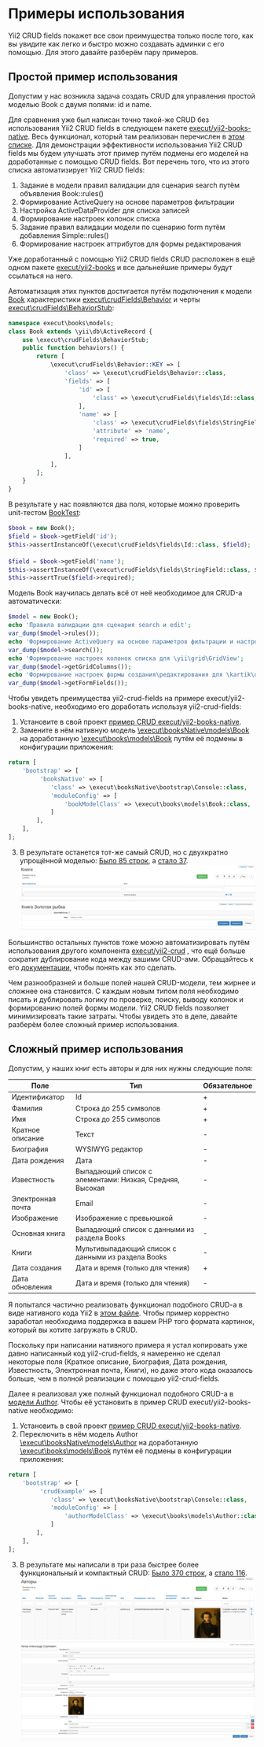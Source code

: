 # Примеры использования
Yii2 CRUD fields покажет все свои преимущества только после того, как вы увидите как легко и быстро можно создавать
админки с его помощью. Для этого давайте разберём пару примеров.

## Простой пример использования
Допустим у нас возникла задача создать CRUD для управления простой моделью Book с двумя полями: id и name.

Для сравнения уже был написан точно такой-же CRUD без использования Yii2 CRUD fields в следующем пакете
[execut/yii2-books-native](https://github.com/execut/yii2-books-native). Весь функционал, который там реализован 
перечислен в [этом списке](https://github.com/execut/yii2-books-native/blob/master/docs/guide-ru/implemented-functionality.md).
Для демонстрации эффективности использования Yii2 CRUD fields мы будем улучшать этот пример путём подмены его моделей на
доработанные с помощью CRUD fields.
Вот перечень того, что из этого списка автоматизирует Yii2 CRUD fields:
1. Задание в модели правил валидации для сценария search путём объявления Book::rules()
1. Формирование ActiveQuery на основе параметров фильтрации
1. Настройка ActiveDataProvider для списка записей
1. Формирование настроек колонок списка
1. Задание правил валидации модели по сценарию form путём добавления Simple::rules()
1. Формирование настроек аттрибутов для формы редактирования

Уже доработанный с помощью Yii2 CRUD fields CRUD расположен в ещё одном пакете [execut/yii2-books](https://github.com/execut/yii2-books)
и все дальнейшие примеры будут ссылаться на него.

Автоматизация этих пунктов достигается путём подключения к модели [Book](https://github.com/execut/yii2-books/blob/master/models/Book.php) характеристики
[execut\crudFields\Behavior](Behavior.php) и черты [execut\crudFields\BehaviorStub](BehaviorStub.php):
```php
namespace execut\books\models;
class Book extends \yii\db\ActiveRecord {
    use \execut\crudFields\BehaviorStub;
    public function behaviors() {
        return [
            \execut\crudFields\Behavior::KEY => [
                'class' => \execut\crudFields\Behavior::class,
                'fields' => [
                    'id' => [
                        'class' => \execut\crudFields\fields\Id::class,
                    ],
                    'name' => [
                        'class' => \execut\crudFields\fields\StringField::class,
                        'attribute' => 'name',
                        'required' => true,
                    ]
                ],
            ],
        ];
    }
}
```

В результате у нас появляются два поля, которые можно проверить unit-тестом [BookTest](https://github.com/execut/yii2-books/blob/master/tests/unit/models/BookTest.php):
```php
$book = new Book();
$field = $book->getField('id');
$this->assertInstanceOf(\execut\crudFields\fields\Id::class, $field);

$field = $book->getField('name');
$this->assertInstanceOf(\execut\crudFields\fields\StringField::class, $field);
$this->assertTrue($field->required);
```

Модель Book научилась делать всё от неё необходимое для CRUD-а автоматически:
```php
$model = new Book();
echo 'Правила валидации для сценария search и edit';
var_dump($model->rules());
echo 'Формирование ActiveQuery на основе параметров фильтрации и настройка ActiveDataProvider';
var_dump($model->search());
echo 'Формирование настроек колонок списка для \yii\grid\GridView';
var_dump($model->getGridColumns());
echo 'Формирование настроек формы создания\редактирования для \kartik\detail\DetailView';
var_dump($model->getFormFields());
```

Чтобы увидеть преимущества yii2-crud-fields на примере execut/yii2-books-native, необходимо его доработать используя yii2-crud-fields:
1. Установите в свой проект [пример CRUD execut/yii2-books-native](https://github.com/execut/yii2-books-native).
1. Замените в нём нативную модель [\execut\booksNative\models\Book](https://github.com/execut/yii2-books-native/blob/master/models/Book.php) на доработанную [\execut\books\models\Book](https://github.com/execut/yii2-books/blob/master/models/Book.php)
путём её подмены в конфигурации приложения:
```php
return [
    'bootstrap' => [
         'booksNative' => [
            'class' => \execut\booksNative\bootstrap\Console::class,
            'moduleConfig' => [
                'bookModelClass' => \execut\books\models\Book::class,
            ]
        ],
    ],
];
```
3. В результате останется тот-же самый CRUD, но с двухкратно упрощённой моделью:
[Было 85 строк](https://github.com/execut/yii2-books-native/blob/master/models/Book.php), а [стало 37](https://github.com/execut/yii2-books/blob/master/models/Book.php).
![Список книг](https://raw.githubusercontent.com/execut/yii2-crud/master/docs/guide-ru/i/books-list.jpg)
![Форма редактирования книг](https://raw.githubusercontent.com/execut/yii2-crud/master/docs/guide-ru/i/books-form.jpg)

Большинство остальных пунктов тоже можно автоматизировать путём использования другого компонента [execut/yii2-crud](https://github.com/execut/yii2-crud)
, что ещё больше сократит дублирование кода между вашими CRUD-ами. Обращайтесь к его [документации](https://github.com/execut/yii2-crud), чтобы понять как это сделать.

Чем разнообразней и больше полей нашей CRUD-модели, тем жирнее и сложнее она становится. С каждым новым типом поля необходимо
писать и дублировать логику по проверке, поиску, выводу колонок и формированию полей формы модели. Yii2 CRUD fields позволяет
минимизировать такие затраты. Чтобы увидеть это в деле, давайте разберём более сложный пример использования.

## Сложный пример использования
Допустим, у наших книг есть авторы и для них нужны следующие поля:

Поле | Тип | Обязательное
-----|-----|-------------
Идентификатор | Id | +
Фамилия | Строка до 255 символов | +
Имя | Строка до 255 символов | +
Кратное описание| Текст | -
Биография|WYSIWYG редактор |  -
Дата рождения|Дата|-
Известность| Выпадающий список с элементами: Низкая, Средняя, Высокая|-
Электронная почта|Email|-
Изображение|Изображение с превьюшкой|-
Основная книга|Выпадающий список с данными из раздела Books|-
Книги|Мультивыпадающий список с данными из раздела Books|-
Дата создания|Дата и время (только для чтения)|+
Дата обновления|Дата и время (только для чтения)|-

Я попытался частично реализовать функционал подобного CRUD-a в виде нативного кода Yii2 в
[этом файле](https://github.com/execut/yii2-books-native/blob/master/models/Author.php).
Чтобы пример корректно заработал необходима поддержка в вашем PHP того формата картинок, который вы хотите загружать в CRUD.

Поскольку при написании нативного примера я устал копировать уже давно написанный код yii2-crud-fields, я намеренно
не сделал некоторые поля (Краткое описание, Биография, Дата рождения, Известность, Электронная почта, Книги), но даже этого кода оказалось больше,
чем в полной реализации с помощью yii2-crud-fields.

Далее я реализовал уже полный функционал подобного CRUD-а в [модели Author](https://github.com/execut/yii2-crud-fields/example/models/Author.php). Чтобы её
установить в пример CRUD execut/yii2-books-native необходимо:
1. Установить в свой проект [пример CRUD execut/yii2-books-native](https://github.com/execut/yii2-books-native).
1. Переключить в нём модель Author [\execut\booksNative\models\Author](https://github.com/execut/yii2-books-native/blob/master/models/Book.php) на доработанную [\execut\books\models\Book](https://github.com/execut/yii2-books/blob/master/models/Author.php)
путём её подмены в конфигурации приложения:
```php
return [
    'bootstrap' => [
         'crudExample' => [
            'class' => \execut\booksNative\bootstrap\Console::class,
            'moduleConfig' => [
                'authorModelClass' => \execut\books\models\Author::class,
            ]
        ],
    ],
];
```
3. В результате мы написали в три раза быстрее более функциональный и компактный CRUD:
[Было 370 строк](https://github.com/execut/yii2-books-native/blob/master/models/Author.php), а [стало 116](https://github.com/execut/yii2-crud-fields/example/models/Author.php).
![Список авторов](https://raw.githubusercontent.com/execut/yii2-crud/master/docs/guide-ru/i/authors-list.jpg)
![Форма редактирования авторов](https://raw.githubusercontent.com/execut/yii2-crud/master/docs/guide-ru/i/authors-form.jpg)